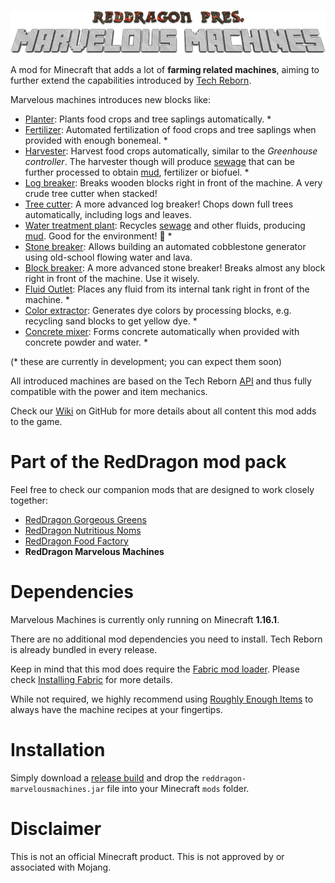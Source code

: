<p align="center">
  <img src="https://raw.githubusercontent.com/TeamRedDragon/RedDragon-Marvelous-Machines/master/misc/reddragon-marvelous-machines-banner.png">
</p>

A mod for Minecraft that adds a lot of **farming related machines**, aiming to further extend the capabilities introduced by [Tech Reborn](https://github.com/TechReborn/TechReborn).

Marvelous machines introduces new blocks like:

* [Planter](../../wiki/Planter): Plants food crops and tree saplings automatically. *
* [Fertilizer](../../wiki/Fertilizer): Automated fertilization of food crops and tree saplings when provided with enough bonemeal. *
* [Harvester](../../wiki/Harvester): Harvest food crops automatically, similar to the *Greenhouse controller*. The harvester though will produce [sewage](../../wiki/Sewage) that can be further processed to obtain [mud](../../wiki/Mud-block), fertilizer or biofuel. *
* [Log breaker](../../wiki/Log-breaker): Breaks wooden blocks right in front of the machine. A very crude tree cutter when stacked!
* [Tree cutter](../../wiki/Tree-cutter): A more advanced log breaker! Chops down full trees automatically, including logs and leaves.
* [Water treatment plant](../../wiki/Water-treatment-plant): Recycles [sewage](../../wiki/Sewage) and other fluids, producing [mud](../../wiki/Mud-block). Good for the environment! 🌴 *
* [Stone breaker](../../wiki/Stone-breaker): Allows building an automated cobblestone generator using old-school flowing water and lava.
* [Block breaker](../../wiki/Block-breaker): A more advanced stone breaker! Breaks almost any block right in front of the machine. Use it wisely.
* [Fluid Outlet](../../wiki/Fluid-outlet): Places any fluid from its internal tank right in front of the machine. *
* [Color extractor](../../wiki/Color-extractor): Generates dye colors by processing blocks, e.g. recycling sand blocks to get yellow dye. *
* [Concrete mixer](../../wiki/Concrete-mixer): Forms concrete automatically when provided with concrete powder and water. *

(* these are currently in development; you can expect them soon)

All introduced machines are based on the Tech Reborn [API](https://github.com/TechReborn/RebornCore) and thus fully compatible with the power and item mechanics.

Check our [Wiki](../../wiki/) on GitHub for more details about all content this mod adds to the game.

# Part of the RedDragon mod pack
Feel free to check our companion mods that are designed to work closely together:

* [RedDragon Gorgeous Greens](https://github.com/TeamRedDragon/RedDragon-Gorgeous-Greens)
* [RedDragon Nutritious Noms](https://github.com/TeamRedDragon/RedDragon-Nutritious-Noms)
* [RedDragon Food Factory](https://github.com/TeamRedDragon/RedDragon-Food-Factory)
* **RedDragon Marvelous Machines**

# Dependencies
Marvelous Machines is currently only running on Minecraft **1.16.1**.

There are no additional mod dependencies you need to install. Tech Reborn is already bundled in every release.

Keep in mind that this mod does require the [Fabric mod loader](https://fabricmc.net/use/). Please check [Installing Fabric](https://fabricmc.net/wiki/install) for more details.

While not required, we highly recommend using [Roughly Enough Items](https://www.curseforge.com/minecraft/mc-mods/roughly-enough-items) to always have the machine recipes at your fingertips.

# Installation

Simply download a [release build](https://github.com/TeamRedDragon/RedDragon-Marvelous-Machines/releases) and drop the `reddragon-marvelousmachines.jar` file into your Minecraft `mods` folder.

# Disclaimer

This is not an official Minecraft product. This is not approved by or associated with Mojang.
